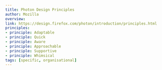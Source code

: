 ```yaml
---
title: Photon Design Principles
author: Mozilla
overview:
link: https://design.firefox.com/photon/introduction/principles.html
principles:
- principle: Adaptable
- principle: Quick
- principle: Aware
- principle: Approachable
- principle: Supportive
- principle: Whimsical
tags: [specific, organisational]
---
```

